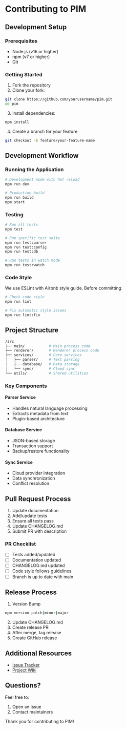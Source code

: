 # Contributing to PIM

## Development Setup

### Prerequisites

- Node.js (v16 or higher)
- npm (v7 or higher)
- Git

### Getting Started

1. Fork the repository
2. Clone your fork:

```bash
git clone https://github.com/yourusername/pim.git
cd pim
```

3. Install dependencies:

```bash
npm install
```

4. Create a branch for your feature:

```bash
git checkout -b feature/your-feature-name
```

## Development Workflow

### Running the Application

```bash
# Development mode with hot reload
npm run dev

# Production build
npm run build
npm start
```

### Testing

```bash
# Run all tests
npm test

# Run specific test suite
npm run test:parser
npm run test:config
npm run test:db

# Run tests in watch mode
npm run test:watch
```

### Code Style

We use ESLint with Airbnb style guide. Before committing:

```bash
# Check code style
npm run lint

# Fix automatic style issues
npm run lint:fix
```

## Project Structure

```bash
/src
├── main/           # Main process code
├── renderer/       # Renderer process code
├── services/       # Core services
│   ├── parser/     # Text parsing
│   ├── database/   # Data storage
│   └── sync/       # Cloud sync
└── utils/          # Shared utilities
```

### Key Components

#### Parser Service

- Handles natural language processing
- Extracts metadata from text
- Plugin-based architecture

#### Database Service

- JSON-based storage
- Transaction support
- Backup/restore functionality

#### Sync Service

- Cloud provider integration
- Data synchronization
- Conflict resolution

## Pull Request Process

1. Update documentation
2. Add/update tests
3. Ensure all tests pass
4. Update CHANGELOG.md
5. Submit PR with description

### PR Checklist

- [ ] Tests added/updated
- [ ] Documentation updated
- [ ] CHANGELOG.md updated
- [ ] Code style follows guidelines
- [ ] Branch is up to date with main

## Release Process

1. Version Bump

```bash
npm version patch|minor|major
```

2. Update CHANGELOG.md
3. Create release PR
4. After merge, tag release
5. Create GitHub release

## Additional Resources

- [Issue Tracker](https://github.com/ddttom/pim/issues)
- [Project Wiki](https://github.com/ddttom/pim/wiki)

## Questions?

Feel free to:

1. Open an issue
2. Contact maintainers

Thank you for contributing to PIM!

